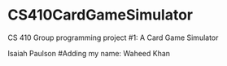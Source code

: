 # CS410CardGameSimulator
CS 410 Group programming project #1: A Card Game Simulator

Isaiah Paulson
#Adding my name: Waheed Khan

